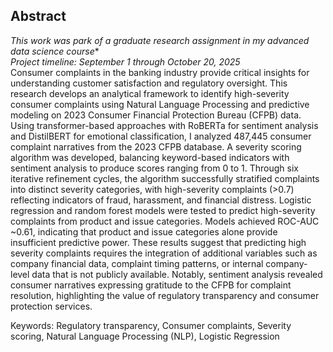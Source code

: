 ## Abstract
*This work was park of a graduate research assignment in my advanced data science course**<br>
*Project timeline: September 1 through October 20, 2025*<br>
Consumer complaints in the banking industry provide critical insights for understanding customer satisfaction and regulatory oversight. This research develops an analytical framework to identify high-severity consumer complaints using Natural Language Processing and predictive modeling on 2023 Consumer Financial Protection Bureau (CFPB) data.
Using transformer-based approaches with RoBERTa for sentiment analysis and DistilBERT for emotional classification, I analyzed 487,445 consumer complaint narratives from the 2023 CFPB database. A severity scoring algorithm was developed, balancing keyword-based indicators with sentiment analysis to produce scores ranging from 0 to 1. Through six iterative refinement cycles, the algorithm successfully stratified complaints into distinct severity categories, with high-severity complaints (>0.7) reflecting indicators of fraud, harassment, and financial distress.
Logistic regression and random forest models were tested to predict high-severity complaints from product and issue categories. Models achieved ROC-AUC ~0.61, indicating that product and issue categories alone provide insufficient predictive power. These results suggest that predicting high severity complaints requires the integration of additional variables such as company financial data, complaint timing patterns, or internal company-level data that is not publicly available. 
Notably, sentiment analysis revealed consumer narratives expressing gratitude to the CFPB for complaint resolution, highlighting the value of regulatory transparency and consumer protection services.

Keywords: Regulatory transparency, Consumer complaints, Severity scoring, Natural Language Processing (NLP), Logistic Regression 
